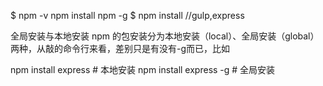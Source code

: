 $ npm -v
npm install npm -g
$ npm install <Module Name>
  //gulp,express
  
全局安装与本地安装
npm 的包安装分为本地安装（local）、全局安装（global）两种，从敲的命令行来看，差别只是有没有-g而已，比如

npm install express          # 本地安装
npm install express -g   # 全局安装
